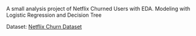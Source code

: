 A small analysis project of Netflix Churned Users with EDA. Modeling with Logistic Regression and Decision Tree

Dataset: [Netflix Churn Dataset](https://www.kaggle.com/datasets/abdulwadood11220/netflix-customer-churn-dataset)

